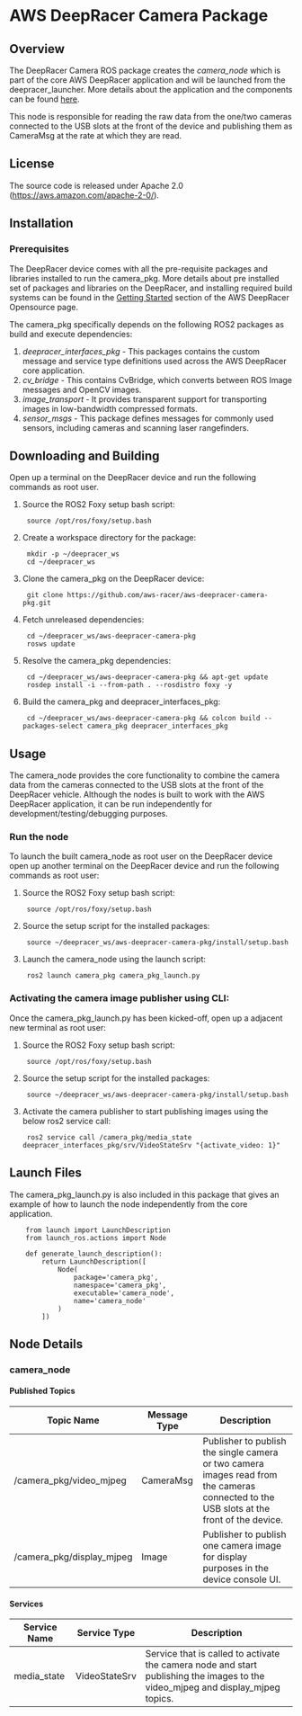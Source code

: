 # AWS DeepRacer Camera Package 

## Overview

The DeepRacer Camera ROS package creates the *camera_node* which is part of the core AWS DeepRacer application and will be launched from the deepracer_launcher. More details about the application and the components can be found [here](https://github.com/aws-racer/aws-deepracer-launcher).

This node is responsible for reading the raw data from the one/two cameras connected to the USB slots at the front of the device and publishing them as CameraMsg at the rate at which they are read.

## License

The source code is released under Apache 2.0 (https://aws.amazon.com/apache-2-0/).

## Installation

### Prerequisites

The DeepRacer device comes with all the pre-requisite packages and libraries installed to run the camera_pkg. More details about pre installed set of packages and libraries on the DeepRacer, and installing required build systems can be found in the [Getting Started](https://github.com/aws-racer/aws-deepracer-launcher/blob/main/getting-started.md) section of the AWS DeepRacer Opensource page.

The camera_pkg specifically depends on the following ROS2 packages as build and execute dependencies:

1. *deepracer_interfaces_pkg* - This packages contains the custom message and service type definitions used across the AWS DeepRacer core application.
2. *cv_bridge* - This contains CvBridge, which converts between ROS Image messages and OpenCV images.
3. *image_transport* - It provides transparent support for transporting images in low-bandwidth compressed formats.
4. *sensor_msgs* - This package defines messages for commonly used sensors, including cameras and scanning laser rangefinders.


## Downloading and Building

Open up a terminal on the DeepRacer device and run the following commands as root user.

1. Source the ROS2 Foxy setup bash script:

        source /opt/ros/foxy/setup.bash 

1. Create a workspace directory for the package:

        mkdir -p ~/deepracer_ws
        cd ~/deepracer_ws

1. Clone the camera_pkg on the DeepRacer device:

        git clone https://github.com/aws-racer/aws-deepracer-camera-pkg.git

1. Fetch unreleased dependencies:

        cd ~/deepracer_ws/aws-deepracer-camera-pkg
        rosws update

1. Resolve the camera_pkg dependencies:

        cd ~/deepracer_ws/aws-deepracer-camera-pkg && apt-get update
        rosdep install -i --from-path . --rosdistro foxy -y

1. Build the camera_pkg and deepracer_interfaces_pkg:

        cd ~/deepracer_ws/aws-deepracer-camera-pkg && colcon build --packages-select camera_pkg deepracer_interfaces_pkg

## Usage

The camera_node provides the core functionality to combine the camera data from the cameras connected to the USB slots at the front of the DeepRacer vehicle. Although the nodes is built to work with the AWS DeepRacer application, it can be run independently for development/testing/debugging purposes.

### Run the node

To launch the built camera_node as root user on the DeepRacer device open up another terminal on the DeepRacer device and run the following commands as root user:

1. Source the ROS2 Foxy setup bash script:

        source /opt/ros/foxy/setup.bash 

1. Source the setup script for the installed packages:

        source ~/deepracer_ws/aws-deepracer-camera-pkg/install/setup.bash 

1. Launch the camera_node using the launch script:

        ros2 launch camera_pkg camera_pkg_launch.py

### Activating the camera image publisher using CLI:

Once the camera_pkg_launch.py has been kicked-off, open up a adjacent new terminal as root user:

1. Source the ROS2 Foxy setup bash script:

        source /opt/ros/foxy/setup.bash

1. Source the setup script for the installed packages:

        source ~/deepracer_ws/aws-deepracer-camera-pkg/install/setup.bash 

1. Activate the camera publisher to start publishing images using the below ros2 service call:

        ros2 service call /camera_pkg/media_state deepracer_interfaces_pkg/srv/VideoStateSrv "{activate_video: 1}"


## Launch Files

The  camera_pkg_launch.py is also included in this package that gives an example of how to launch the node independently from the core application.

        from launch import LaunchDescription
        from launch_ros.actions import Node

        def generate_launch_description():
            return LaunchDescription([
                Node(
                    package='camera_pkg',
                    namespace='camera_pkg',
                    executable='camera_node',
                    name='camera_node'
                )
            ])


## Node Details

### camera_node

#### Published Topics

| Topic Name | Message Type | Description |
| ---------- | ------------ | ----------- |
| /camera_pkg/video_mjpeg | CameraMsg | Publisher to publish the single camera or two camera images read from the cameras connected to the USB slots at the front of the device. |
| /camera_pkg/display_mjpeg | Image | Publisher to publish one camera image for display purposes in the device console UI.|

#### Services

| Service Name | Service Type | Description |
| ---------- | ------------ | ----------- |
| media_state | VideoStateSrv | Service that is called to activate the camera node and start publishing the images to the video_mjpeg and display_mjpeg topics. |
